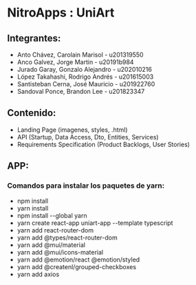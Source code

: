 # NitroApps : UniArt
## Integrantes:
 * Anto Chávez, Carolain Marisol - u201319550
 * Anco Galvez, Jorge Martin - u20191b984
 * Jurado Garay, Gonzalo Alejandro - u202010216
 * López Takahashi, Rodrigo Andrés - u201615003
 * Santisteban Cerna, José Mauricio - u201922760
 * Sandoval Ponce, Brandon Lee - u201823347

## Contenido:
 * Landing Page (imagenes, styles, .html)
 * API (Startup, Data Access, Dto, Entities, Services)
 * Requirements Specification (Product Backlogs, User Stories)


## APP:
### Comandos para instalar los paquetes de yarn:
* npm install
* yarn install
* npm install --global yarn
* yarn create react-app uniart-app --template typescript
* yarn add react-router-dom
* yarn add @types/react-router-dom
* yarn add @mui/material
* yarn add @mui/icons-material
* yarn add @emotion/react @emotion/styled
* yarn add @createnl/grouped-checkboxes
* yarn add axios


